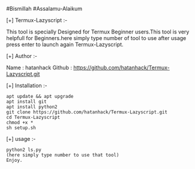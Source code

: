 #Bismillah
#Assalamu-Alaikum 

[+] Termux-Lazyscript :-
 
   This tool is specially Designed for Termux Beginner 
   users.This tool is very helpfull for Beginners.here
   simply type number of tool to use after usage press
   enter to launch again Termux-Lazyscript.

[+] Author :-

   Name : hatanhack
   Github : https://github.com/hatanhack/Termux-Lazyscript.git
   
[+] Installation :-
  
    apt update && apt upgrade
    apt install git   
    apt install python2
    git clone https://github.com/hatanhack/Termux-Lazyscript.git
    cd Termux-Lazyscript
    chmod +x *
    sh setup.sh

[+] usage :-

    python2 ls.py
    (here simply type number to use that tool)
    Enjoy.
